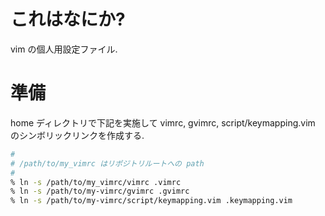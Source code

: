 # これはなにか?
vim の個人用設定ファイル.

# 準備
home ディレクトリで下記を実施して vimrc, gvimrc, script/keymapping.vim のシンボリックリンクを作成する.

```bash
#
# /path/to/my_vimrc はリポジトリルートへの path
#
% ln -s /path/to/my_vimrc/vimrc .vimrc
% ln -s /path/to/my-vimrc/gvimrc .gvimrc
% ln -s /path/to/my-vimrc/script/keymapping.vim .keymapping.vim
```
